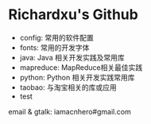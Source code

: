 Richardxu's Github
===========================

* config: 常用的软件配置
* fonts: 常用的开发字体
* java: Java 相关开发实践及常用库
* mapreduce: MapReduce相关最佳实践
* python: Python 相关开发实践常用库
* taobao: 与淘宝相关的库或应用
* test


email & gtalk: iamacnhero#gmail.com

